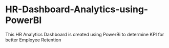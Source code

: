 # HR-Dashboard-Analytics-using-PowerBI
This HR Analytics Dashboard is created using PowerBi to determine KPI for better Employee Retention
